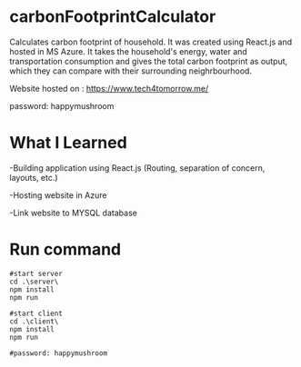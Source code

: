 # carbonFootprintCalculator
Calculates carbon footprint of household. It was created using React.js and hosted in MS Azure. It takes the household's energy, water and transportation consumption and gives the total carbon footprint as output, which they can compare with their surrounding neighrbourhood.

Website hosted on : https://www.tech4tomorrow.me/

password: happymushroom

# What I Learned
-Building application using React.js (Routing, separation of concern, layouts, etc.)

-Hosting website in Azure

-Link website to MYSQL database

# Run command
```
#start server
cd .\server\
npm install
npm run

#start client
cd .\client\
npm install
npm run

#password: happymushroom
```
